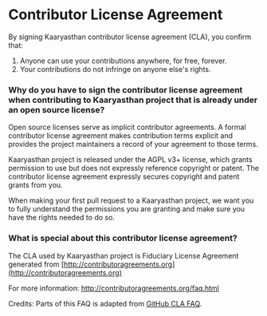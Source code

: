 # Contributor License Agreement

By signing Kaaryasthan contributor license agreement (CLA), you
confirm that:

1. Anyone can use your contributions anywhere, for free, forever.
2. Your contributions do not infringe on anyone else's rights.

### Why do you have to sign the contributor license agreement when contributing to Kaaryasthan project that is already under an open source license?

Open source licenses serve as implicit contributor agreements.  A
formal contributor license agreement makes contribution terms explicit
and provides the project maintainers a record of your agreement to
those terms.

Kaaryasthan project is released under the AGPL v3+ license, which
grants permission to use but does not expressly reference copyright or
patent.  The contributor license agreement expressly secures copyright
and patent grants from you.

When making your first pull request to a Kaaryasthan project, we want
you to fully understand the permissions you are granting and make sure
you have the rights needed to do so.

### What is special about this contributor license agreement?

The CLA used by Kaaryasthan project is Fiduciary License Agreement generated from [http://contributoragreements.org](http://contributoragreements.org)

For more information: http://contributoragreements.org/faq.html

Credits: Parts of this FAQ is adapted from [GitHub CLA FAQ](https://cla.github.com).
